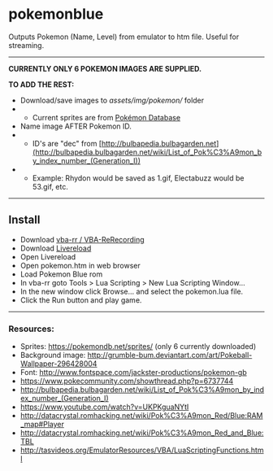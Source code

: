# pokemonblue
Outputs Pokemon (Name, Level) from emulator to htm file. Useful for streaming.

---

__CURRENTLY ONLY 6 POKEMON IMAGES ARE SUPPLIED.__

__TO ADD THE REST:__
* Download/save images to _assets/img/pokemon/_ folder
* * Current sprites are from [Pokémon Database](https://pokemondb.net/sprites/)
* Name image AFTER Pokemon ID. 
* * ID's are "dec" from [http://bulbapedia.bulbagarden.net](http://bulbapedia.bulbagarden.net/wiki/List_of_Pok%C3%A9mon_by_index_number_(Generation_I))
* * Example: Rhydon would be saved as 1.gif, Electabuzz would be 53.gif, etc.
---

## Install
* Download [vba-rr / VBA-ReRecording](http://tasvideos.org/EmulatorResources/VBA.html)
* Download [Livereload](http://livereload.com/)
* Open Livereload
* Open pokemon.htm in web browser
* Load Pokemon Blue rom
* In vba-rr goto Tools > Lua Scripting > New Lua Scripting Window... 
* In the new window click Browse... and select the pokemon.lua file. 
* Click the Run button and play game.

---

### Resources:
* Sprites: https://pokemondb.net/sprites/ (only 6 currently downloaded)
* Background image: http://grumble-bum.deviantart.com/art/Pokeball-Wallpaper-296428004
* Font: http://www.fontspace.com/jackster-productions/pokemon-gb
* https://www.pokecommunity.com/showthread.php?p=6737744
* http://bulbapedia.bulbagarden.net/wiki/List_of_Pok%C3%A9mon_by_index_number_(Generation_I)
* https://www.youtube.com/watch?v=UKPKguaNYtI
* http://datacrystal.romhacking.net/wiki/Pok%C3%A9mon_Red/Blue:RAM_map#Player
* http://datacrystal.romhacking.net/wiki/Pok%C3%A9mon_Red_and_Blue:TBL
* http://tasvideos.org/EmulatorResources/VBA/LuaScriptingFunctions.html
